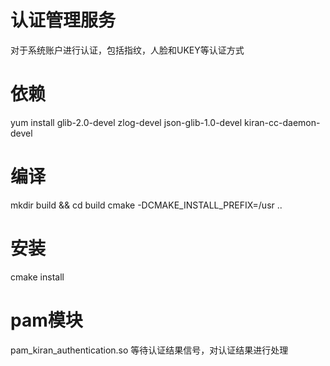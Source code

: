 
# 认证管理服务
对于系统账户进行认证，包括指纹，人脸和UKEY等认证方式

# 依赖
yum install glib-2.0-devel zlog-devel json-glib-1.0-devel kiran-cc-daemon-devel

# 编译
mkdir build && cd build
cmake -DCMAKE_INSTALL_PREFIX=/usr ..

# 安装
cmake install

# pam模块
pam_kiran_authentication.so 等待认证结果信号，对认证结果进行处理
